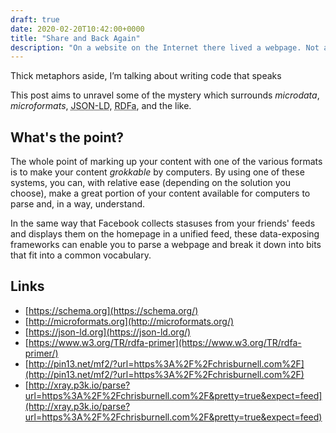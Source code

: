 ```yaml
---
draft: true
date: 2020-02-20T10:42:00+0000
title: "Share and Back Again"
description: "On a website on the Internet there lived a webpage. Not a table-laden soup of divs, filled with JavaScript and a dozen half-used frameworks, nor yet a portion of the page that could be read by a human that a robot could not: it was written for all, and that means microformats."
---
```


Thick metaphors aside, I’m talking about writing code that speaks

This post aims to unravel some of the mystery which surrounds *microdata*, *microformats*, <abbr title="Linked Data">JSON-LD</abbr>, <abbr title="Resource Description Framework in Attributes">RDFa</abbr>, and the like.


<h2 id="whats-the-point">What's the point?</h2>

The whole point of marking up your content with one of the various formats is to make your content <dfn title="capable of being understood">grokkable</dfn> by computers. By using one of these systems, you can, with relative ease (depending on the solution you choose), make a great portion of your content available for computers to parse and, in a way, understand.

In the same way that Facebook collects stasuses from your friends' feeds and displays them on the homepage in a unified feed, these data-exposing frameworks can enable you to parse a webpage and break it down into bits that fit into a common vocabulary.

## Links

- [https://schema.org](https://schema.org/)
- [http://microformats.org](http://microformats.org/)
- [https://json-ld.org](https://json-ld.org/)
- [https://www.w3.org/TR/rdfa-primer](https://www.w3.org/TR/rdfa-primer/)
- [http://pin13.net/mf2/?url=https%3A%2F%2Fchrisburnell.com%2F](http://pin13.net/mf2/?url=https%3A%2F%2Fchrisburnell.com%2F)
- [http://xray.p3k.io/parse?url=https%3A%2F%2Fchrisburnell.com%2F&pretty=true&expect=feed](http://xray.p3k.io/parse?url=https%3A%2F%2Fchrisburnell.com%2F&pretty=true&expect=feed)

